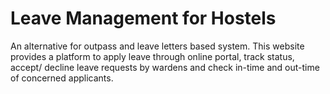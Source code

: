 # Leave Management for Hostels
 An alternative for outpass and leave letters based system. This website provides a platform to apply leave through online portal, track status, accept/ decline leave requests by wardens and check in-time and out-time of concerned applicants. 
